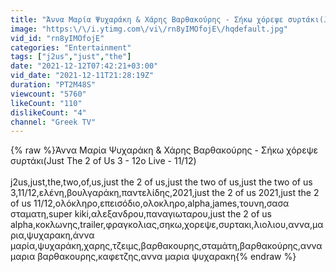 ```yaml
---
title: "Άννα Μαρία Ψυχαράκη & Χάρης Βαρθακούρης - Σήκω χόρεψε συρτάκι(Just The 2 of Us 3 - 12ο Live - 11\/12)"
image: "https:\/\/i.ytimg.com\/vi\/rn8yIMOfojE\/hqdefault.jpg"
vid_id: "rn8yIMOfojE"
categories: "Entertainment"
tags: ["j2us","just","the"]
date: "2021-12-12T07:42:21+03:00"
vid_date: "2021-12-11T21:28:19Z"
duration: "PT2M48S"
viewcount: "5760"
likeCount: "110"
dislikeCount: "4"
channel: "Greek TV"
---
```

{% raw %}Άννα Μαρία Ψυχαράκη &amp; Χάρης Βαρθακούρης - Σήκω χόρεψε συρτάκι(Just The 2 of Us 3 - 12ο Live - 11/12)<br /><br />j2us,just,the,two,of,us,just the 2 of us,just the two of us,just the two of us 3,11/12,ελένη,βουλγαράκη,παντελίδης,2021,just the 2 of us 2021,just the 2 of us 11/12,ολόκληρο,επεισόδιο,ολοκληρο,alpha,james,τουνη,σασα σταματη,super kiki,αλεξανδρου,παναγιωταρου,just the 2 of us alpha,κοκλωνης,trailer,φραγκολιας,σηκω,χορεψε,συρτακι,λιολιου,αννα,μαρια,ψυχαρακη,άννα μαρία,ψυχαράκη,χαρης,τζειμς,βαρθακουρης,σταμάτη,βαρθακούρης,αννα μαρια βαρθακουρης,καφετζης,αννα μαρια ψυχαρακη{% endraw %}
